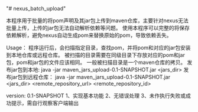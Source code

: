 "# nexus_batch_upload" 

本程序用于批量的将pom声明及其jar包上传到maven仓库，主要针对nexus无法批量上传，上传的jar包无法自动解析依赖等问题。
使用本程序可以完整的将保存依赖解析，避免nexus自动生成pom来替换原始的pom，导致依赖丢失。

Usage：
    程序运行后，会扫描指定目录，查找pom，并将pom和对应的jar包安装到本地仓库或远程仓库。
    被扫描的目录需要在同级目录下存放对应的pom和jar包，pom和jar包的文件应该相同。
    一般被扫描目录是一个maven仓库的拷贝。
    发布jar包到本地:
        java -jar maven_jars_upload-0.1-SNAPSHOT.jar <jars_dir>
    发布jar包到远程仓库：
        java -jar maven_jars_upload-0.1-SNAPSHOT.jar <jars_dir> <remote_repository_url> <remote_repository_id>

version: 0.1-SNAPSHOT
    1、实现基本功能
    2、无错误处理
    3、未作执行失败或成功提示，需自行观察客户端输出